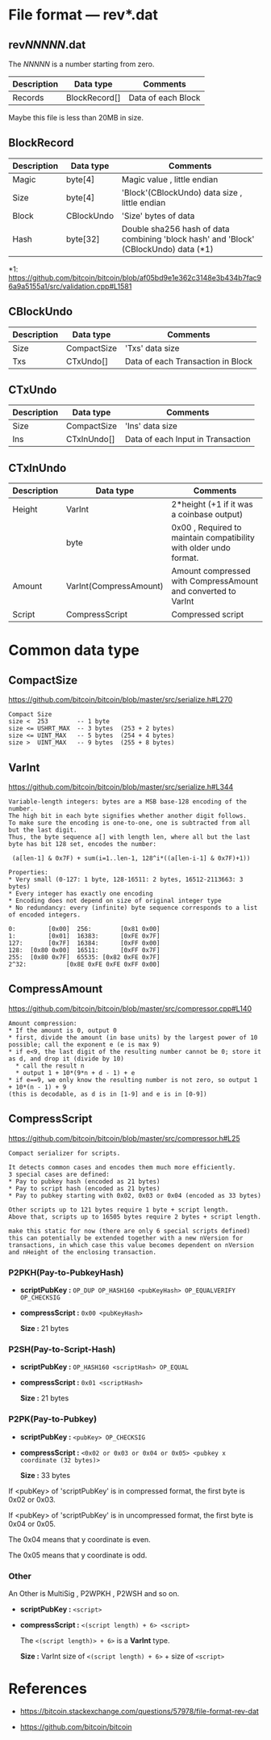 # File format — rev*.dat

## rev*NNNNN*.dat

The *NNNNN* is a number starting from zero.

|Description|Data type|Comments|
|--|--|--|
|Records|BlockRecord[]|Data of each Block|

Maybe this file is less than 20MB in size.

## BlockRecord

|Description|Data type|Comments|
|--|--|--|
|Magic|byte[4]|Magic value , little endian|
|Size|byte[4]|'Block'(CBlockUndo) data size , little endian|
|Block|CBlockUndo|'Size' bytes of data|
|Hash|byte[32]|Double sha256 hash of data combining 'block hash' and 'Block' (CBlockUndo) data (*1)|

*1: https://github.com/bitcoin/bitcoin/blob/af05bd9e1e362c3148e3b434b7fac96a9a5155a1/src/validation.cpp#L1581

## CBlockUndo

|Description|Data type|Comments|
|--|--|--|
|Size|CompactSize|'Txs' data size|
|Txs|CTxUndo[]|Data of each Transaction in Block|

## CTxUndo

|Description|Data type|Comments|
|--|--|--|
|Size|CompactSize|'Ins' data size|
|Ins|CTxInUndo[]|Data of each Input in Transaction|

## CTxInUndo

|Description|Data type|Comments|
|--|--|--|
|Height|VarInt|2*height (+1 if it was a coinbase output)|
||byte|0x00 , Required to maintain compatibility with older undo format.|
|Amount|VarInt(CompressAmount)|Amount compressed with CompressAmount and converted to VarInt|
|Script|CompressScript|Compressed script|

# Common data type

## CompactSize

https://github.com/bitcoin/bitcoin/blob/master/src/serialize.h#L270

```
Compact Size
size <  253        -- 1 byte
size <= USHRT_MAX  -- 3 bytes  (253 + 2 bytes)
size <= UINT_MAX   -- 5 bytes  (254 + 4 bytes)
size >  UINT_MAX   -- 9 bytes  (255 + 8 bytes)
```

## VarInt

https://github.com/bitcoin/bitcoin/blob/master/src/serialize.h#L344

```
Variable-length integers: bytes are a MSB base-128 encoding of the number.
The high bit in each byte signifies whether another digit follows. 
To make sure the encoding is one-to-one, one is subtracted from all but the last digit.
Thus, the byte sequence a[] with length len, where all but the last byte has bit 128 set, encodes the number:

 (a[len-1] & 0x7F) + sum(i=1..len-1, 128^i*((a[len-i-1] & 0x7F)+1))

Properties:
* Very small (0-127: 1 byte, 128-16511: 2 bytes, 16512-2113663: 3 bytes)
* Every integer has exactly one encoding
* Encoding does not depend on size of original integer type
* No redundancy: every (infinite) byte sequence corresponds to a list of encoded integers.

0:         [0x00]  256:        [0x81 0x00]
1:         [0x01]  16383:      [0xFE 0x7F]
127:       [0x7F]  16384:      [0xFF 0x00]
128:  [0x80 0x00]  16511:      [0xFF 0x7F]
255:  [0x80 0x7F]  65535: [0x82 0xFE 0x7F]
2^32:           [0x8E 0xFE 0xFE 0xFF 0x00]
```

## CompressAmount

https://github.com/bitcoin/bitcoin/blob/master/src/compressor.cpp#L140

```
Amount compression:
* If the amount is 0, output 0
* first, divide the amount (in base units) by the largest power of 10 possible; call the exponent e (e is max 9)
* if e<9, the last digit of the resulting number cannot be 0; store it as d, and drop it (divide by 10)
  * call the result n
  * output 1 + 10*(9*n + d - 1) + e
* if e==9, we only know the resulting number is not zero, so output 1 + 10*(n - 1) + 9
(this is decodable, as d is in [1-9] and e is in [0-9])
```

## CompressScript

https://github.com/bitcoin/bitcoin/blob/master/src/compressor.h#L25

```
Compact serializer for scripts.

It detects common cases and encodes them much more efficiently.
3 special cases are defined:
* Pay to pubkey hash (encoded as 21 bytes)
* Pay to script hash (encoded as 21 bytes)
* Pay to pubkey starting with 0x02, 0x03 or 0x04 (encoded as 33 bytes)

Other scripts up to 121 bytes require 1 byte + script length.
Above that, scripts up to 16505 bytes require 2 bytes + script length.
```

```
make this static for now (there are only 6 special scripts defined)
this can potentially be extended together with a new nVersion for transactions, in which case this value becomes dependent on nVersion and nHeight of the enclosing transaction.
```

### P2PKH(Pay-to-PubkeyHash)

- **scriptPubKey :** `OP_DUP OP_HASH160 <pubKeyHash> OP_EQUALVERIFY OP_CHECKSIG`
- **compressScript :** `0x00 <pubKeyHash>`

  **Size :** 21 bytes

### P2SH(Pay-to-Script-Hash)

- **scriptPubKey :** `OP_HASH160 <scriptHash> OP_EQUAL`
- **compressScript :** `0x01 <scriptHash>`

  **Size :** 21 bytes

### P2PK(Pay-to-Pubkey)

- **scriptPubKey :** `<pubKey> OP_CHECKSIG`
- **compressScript :** `<0x02 or 0x03 or 0x04 or 0x05> <pubkey x coordinate (32 bytes)>`

  **Size :** 33 bytes

If &lt;pubKey&gt; of 'scriptPubKey' is in compressed format, the first byte is 0x02 or 0x03.

If &lt;pubKey&gt; of 'scriptPubKey' is in uncompressed format, the first byte is 0x04 or 0x05.

The 0x04 means that y coordinate is even.

The 0x05 means that y coordinate is odd.

### Other

An Other is MultiSig , P2WPKH , P2WSH and so on.

- **scriptPubKey :** `<script>`
- **compressScript :** `<(script length) + 6> <script>`

  The `<(script length)> + 6>` is a **VarInt** type.

  **Size :** VarInt size of `<(script length) + 6>` + size of `<script>`


# References

- https://bitcoin.stackexchange.com/questions/57978/file-format-rev-dat

- https://github.com/bitcoin/bitcoin

